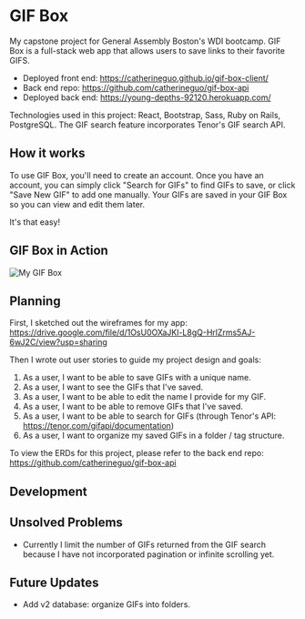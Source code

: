 # GIF Box
My capstone project for General Assembly Boston's WDI bootcamp.
GIF Box is a full-stack web app that allows users to save links to their favorite GIFS.

- Deployed front end: https://catherineguo.github.io/gif-box-client/
- Back end repo: https://github.com/catherineguo/gif-box-api
- Deployed back end: https://young-depths-92120.herokuapp.com/

Technologies used in this project: React, Bootstrap, Sass, Ruby on Rails, PostgreSQL.
The GIF search feature incorporates Tenor's GIF search API.

## How it works
To use GIF Box, you'll need to create an account. Once you have an account, you can simply click "Search for GIFs" to find GIFs to save, or click "Save New GIF" to add one manually. Your GIFs are saved in your GIF Box so you can view and edit them later.

It's that easy!

## GIF Box in Action

![My GIF Box](https://i.imgur.com/KYNNzyC.jpg)

## Planning
First, I sketched out the wireframes for my app: https://drive.google.com/file/d/1OsU0OXaJKl-L8gQ-HrlZrms5AJ-6wJ2C/view?usp=sharing

Then I wrote out user stories to guide my project design and goals:

1. As a user, I want to be able to save GIFs with a unique name.
2. As a user, I want to see the GIFs that I've saved.
3. As a user, I want to be able to edit the name I provide for my GIF.
4. As a user, I want to be able to remove GIFs that I've saved.
5. As a user, I want to be able to search for GIFs (through Tenor's API: https://tenor.com/gifapi/documentation)
6. As a user, I want to organize my saved GIFs in a folder / tag structure.

To view the ERDs for this project, please refer to the back end repo: https://github.com/catherineguo/gif-box-api

## Development


## Unsolved Problems
- Currently I limit the number of GIFs returned from the GIF search because I have not incorporated pagination or infinite scrolling yet.

## Future Updates
- Add v2 database: organize GIFs into folders.
